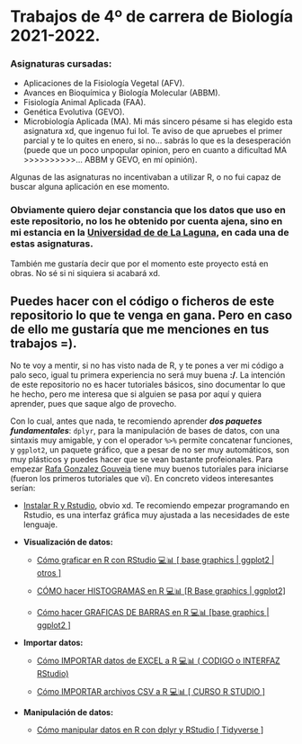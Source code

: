 # Trabajos de 4º de carrera de Biología 2021-2022.

### Asignaturas cursadas: 
* Aplicaciones de la Fisiología Vegetal (AFV).
* Avances en Bioquímica y Biología Molecular (ABBM).
* Fisiología Animal Aplicada (FAA).
* Genética Evolutiva (GEVO).
* Microbiología Aplicada (MA). Mi más sincero pésame si has elegido esta asignatura xd, que ingenuo fui lol. Te aviso de que apruebes el primer parcial y te lo quites en     enero, si no... sabrás lo que es la desesperación (puede que un poco unpopular opinion, pero en cuanto a dificultad MA >>>>>>>>>>... ABBM y GEVO, en mí opinión). 

Algunas de las asignaturas no incentivaban a utilizar R, o no fui capaz de buscar alguna aplicación en ese momento.

### **Obviamente quiero dejar constancia que los datos que uso en este repositorio, no los he obtenido por cuenta ajena, sino en mi estancia en la [Universidad de de La Laguna](https://www.ull.es/), en cada una de estas asignaturas.**

También me gustaría decir que por el momento este proyecto está en obras. No sé si ni siquiera si acabará xd.

## **Puedes hacer con el código o ficheros de este repositorio lo que te venga en gana. Pero en caso de ello me gustaría que me menciones en tus trabajos =).** 

No te voy a mentir, si no has visto nada de R, y te pones a ver mi código a palo seco, igual tu primera experiencia no será muy buena **:/**. La intención de este repositorio no es hacer tutoriales básicos, sino documentar lo que he hecho, pero me interesa que si alguien se pasa por aquí y quiera aprender, pues que saque algo de provecho. 

Con lo cual, antes que nada, te recomiendo aprender ***dos paquetes fundamentales***: ```dplyr```, para la manipulación de bases de datos, con una sintaxis muy amigable, y con el operador ```%>%``` permite concatenar funciones, y ```ggplot2```, un paquete gráfico, que a pesar de no ser muy automáticos, son muy plásticos y puedes hacer que se vean bastante profeionales. Para empezar [Rafa Gonzalez Gouveia](https://www.youtube.com/c/RafaGonzalezGouveia/videos) tiene muy buenos tutoriales para iniciarse (fueron los primeros tutoriales que ví). En concreto videos interesantes serían:

* [Instalar R y Rstudio](https://www.youtube.com/watch?v=Nmu4WPdJBRo&list=PLbDLkhJ5sFvCWFbP4tAFALHkNWNFo_FiL&index=2&ab_channel=RafaGonzalezGouveia), obvio xd. Te recomiendo empezar programando en Rstudio, es una interfaz gráfica muy ajustada a las necesidades de este lenguaje.

* **Visualización de datos:**

    * [Cómo graficar en R con RStudio 💻📊 [ base graphics | ggplot2 | otros ]](https://www.youtube.com/watch?v=bYxjgO2dkXI&list=PLbDLkhJ5sFvCWFbP4tAFALHkNWNFo_FiL&index=13&ab_channel=RafaGonzalezGouveia)

    * [CÓMO hacer HISTOGRAMAS en R 💻📊 [R Base graphics | ggplot2]](https://www.youtube.com/watch?v=UhFL6rSjR_c&list=PLbDLkhJ5sFvCWFbP4tAFALHkNWNFo_FiL&index=14&ab_channel=RafaGonzalezGouveia)

    * [Cómo hacer GRAFICAS DE BARRAS en R 💻📊 [base graphics | ggplot2 ]](https://www.youtube.com/watch?v=zAzpuLJA29U&list=PLbDLkhJ5sFvCWFbP4tAFALHkNWNFo_FiL&index=15&ab_channel=RafaGonzalezGouveia)

* **Importar datos:**

    * [Cómo IMPORTAR datos de EXCEL a R 💻📊 ( CODIGO o INTERFAZ RStudio)](https://www.youtube.com/watch?v=Bi0PoYq_gjE&list=PLbDLkhJ5sFvCWFbP4tAFALHkNWNFo_FiL&index=12&ab_channel=RafaGonzalezGouveia)

    * [Cómo IMPORTAR archivos CSV a R 💻📊 [ CURSO R STUDIO ]](https://www.youtube.com/watch?v=agkPSaYEDgQ&list=PLbDLkhJ5sFvCWFbP4tAFALHkNWNFo_FiL&index=16&ab_channel=RafaGonzalezGouveia)

* **Manipulación de datos:**

    * [Cómo manipular datos en R con dplyr y RStudio [ Tidyverse ]
](https://www.youtube.com/watch?v=tpAzZOdA4rw&list=PLbDLkhJ5sFvCWFbP4tAFALHkNWNFo_FiL&index=21&ab_channel=RafaGonzalezGouveia)

